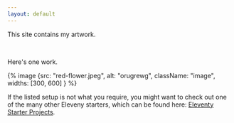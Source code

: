 ```yaml
---
layout: default
---
```



This site contains my artwork.

<br>

Here's one work.

{% image {src: "red-flower.jpeg", alt: "orugrewg", className: "image", widths: [300, 600] } %}


If the listed setup is not what you require, you might want to check out one of the many other Eleveny starters, which can be found here: [Eleventy Starter Projects](https://www.11ty.dev/docs/starter/).
